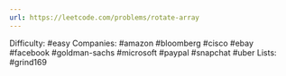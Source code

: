 ```yaml
---
url: https://leetcode.com/problems/rotate-array
---
```


Difficulty: #easy
Companies: #amazon #bloomberg #cisco #ebay #facebook #goldman-sachs #microsoft #paypal #snapchat #uber
Lists: #grind169